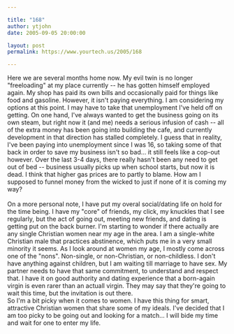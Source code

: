 ```yaml
---

title: "168"
author: ytjohn
date: 2005-09-05 20:00:00

layout: post
permalink: https://www.yourtech.us/2005/168

---
```

Here we are several months home now.  My evil twin is no longer "freeloading" at my place currently -- he has gotten himself employed again.  My shop has paid its own bills and occasionally paid for things like food and gasoline.  However, it isn't paying everything.  I am considering my options at this point.  I may have to take that unemployment I've held off on getting.  On one hand, I've always wanted to get the business going on its own steam, but right now it (and me) needs a serious infusion of cash -- all of the extra money has been going into building the cafe, and currently development in that direction has stalled completely.  I guess that in reality, I've been paying into unemployment since I was 16, so taking some of that back in order to save my business isn't so bad...  it still feels like a cop-out however.  Over the last 3-4 days, there really hasn't been any need to get out of bed -- business usually picks up when school starts, but now it is dead.  I think that higher gas prices are to partly to blame.  How am I supposed to funnel money from the wicked to just if none of it is coming my way?
<br />
<br />
On a more personal note, I have put my overal social/dating life on hold for the time being.  I have my "core" of friends, my click, my knuckles that I see regularly, but the act of going out, meeting new friends, and dating is getting put on the back burner.  I'm starting to wonder if there actually are any single Christian women near my age in the area.  I am a single-white Christian male that practices abstinence, which puts me in a very small minority it seems.  As I look around at women my age, I mostly come across one of the "nons".  Non-single, or non-Christian, or non-childless.  I don't have anything against children, but I am waiting till marriage to have sex.  My partner needs to have that same commitment, to understand and respect that.  I have it on good authority and dating experience that a born-again virgin is even rarer than an actuall virgin.  They may say that they're going to wait this time, but the invitation is out there. <br />
So I'm a bit picky when it comes to women.  I have this thing for smart, attractive Christian women that share some of my ideals.  I've decided that I am too picky to be going out and looking for a match... I will bide my time and wait for one to enter my life.

